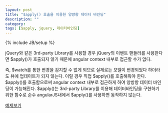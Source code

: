 ```yaml
---
layout: post
title: "$apply() 호출을 이용한 양뱡향 데이터 바인딩"
description: ""
category: 
tags: [$apply, jquery, 데이터바인딩]
---
```

{% include JB/setup %}

jQuery와 같은 3rd-party Library를 사용할 경우 jQuery의 이벤트 핸들러를 사용한다면 $apply()가 호출되지 않기 때문에 angular context 내부로 접근할 수가 없다.

즉, $watch를 통한 변경을 감지할 수 없게 되므로 실제로는 모델이 변경되었다 하더라도 뷰에 업데이트가 되지 않는다. 이럴 경우 직접 $apply()를 호출해줘야 한다.
$apply()를 호출함으로써 angular context 내부로 접근하게 하여 양방향 데이터 바인딩이 가능해진다.
$apply()는 3rd-party Library를 이용해 데이터바인딩을 구현하기 위한 함수로 순수 angularJS내에서 $apply()를 사용하면 동작하지 않는다.

[예제보기](http://embed.plnkr.co/lHt8gZvTTTLdydliWH2X/preview)
